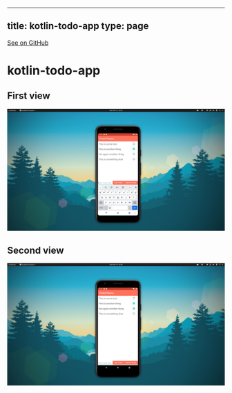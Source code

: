 
---
title: kotlin-todo-app
type: page
---

[See on GitHub](https://github.com/jakeroggenbuck/kotlin-todo-app/)

# kotlin-todo-app

## First view
![View 1](https://github.com/JakeRoggenbuck/kotlin-todo-app/blob/main/images/view1.png)

## Second view
![View 2](https://github.com/JakeRoggenbuck/kotlin-todo-app/blob/main/images/view2.png)
